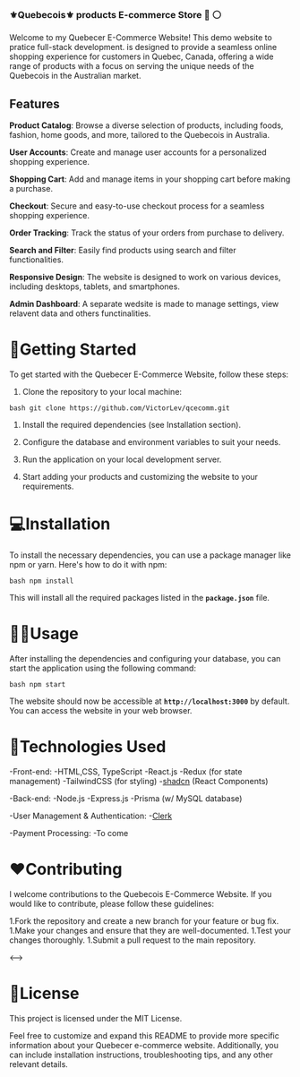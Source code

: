 ### :fleur_de_lis:Quebecois:fleur_de_lis: products E-commerce Store :large_blue_circle: :white_circle:

Welcome to my Quebecer E-Commerce Website! This demo website to pratice full-stack development.  is designed to provide a seamless online shopping experience for customers in Quebec, Canada, offering a wide range of products with a focus on serving the unique needs of the Quebecois in the Australian market.

## Features

**Product Catalog**: Browse a diverse selection of products, including foods, fashion, home goods, and more, tailored to the Quebecois in Australia.

**User Accounts**: Create and manage user accounts for a personalized shopping experience.

**Shopping Cart**: Add and manage items in your shopping cart before making a purchase.

**Checkout**: Secure and easy-to-use checkout process for a seamless shopping experience.

**Order Tracking**: Track the status of your orders from purchase to delivery.

**Search and Filter**: Easily find products using search and filter functionalities.

**Responsive Design**: The website is designed to work on various devices, including desktops, tablets, and smartphones.

**Admin Dashboard**:  A separate wedsite is made to manage settings, view relavent data and others functinalities.

# :rocket:Getting Started
To get started with the Quebecer E-Commerce Website, follow these steps:

1. Clone the repository to your local machine:

```bash git clone https://github.com/VictorLev/qcecomm.git```

1. Install the required dependencies (see Installation section).

1. Configure the database and environment variables to suit your needs.

1. Run the application on your local development server.

1. Start adding your products and customizing the website to your requirements.

# :computer:Installation
To install the necessary dependencies, you can use a package manager like npm or yarn. Here's how to do it with npm:

```bash npm install ```

This will install all the required packages listed in the **``package.json``** file.

# :technologist:Usage
After installing the dependencies and configuring your database, you can start the application using the following command:

```bash npm start ```

The website should now be accessible at **``http://localhost:3000``** by default. You can access the website in your web browser.

# :robot:Technologies Used
-Front-end:
    -HTML,CSS, TypeScript
    -React.js
    -Redux (for state management)
    -TailwindCSS (for styling)
    -[shadcn](https://ui.shadcn.com/) (React Components)

-Back-end:
    -Node.js
    -Express.js
    -Prisma (w/ MySQL database)

-User Management & Authentication:
    -[Clerk](https://clerk.com/)

-Payment Processing:
    -To come


# :hearts:Contributing
I welcome contributions to the Quebecois E-Commerce Website. If you would like to contribute, please follow these guidelines:

1.Fork the repository and create a new branch for your feature or bug fix.
1.Make your changes and ensure that they are well-documented.
1.Test your changes thoroughly.
1.Submit a pull request to the main repository.

<-->
# :book:License
This project is licensed under the MIT License.

Feel free to customize and expand this README to provide more specific information about your Quebecer e-commerce website. Additionally, you can include installation instructions, troubleshooting tips, and any other relevant details.